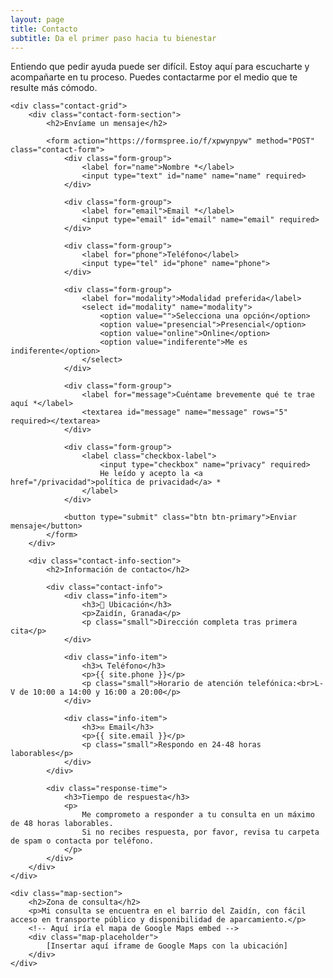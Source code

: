 ```yaml
---
layout: page
title: Contacto
subtitle: Da el primer paso hacia tu bienestar
---
```


<div class="contact-content">
    <div class="contact-intro">
        <p>
            Entiendo que pedir ayuda puede ser difícil. Estoy aquí para escucharte y acompañarte
            en tu proceso. Puedes contactarme por el medio que te resulte más cómodo.
        </p>
    </div>

    <div class="contact-grid">
        <div class="contact-form-section">
            <h2>Envíame un mensaje</h2>

            <form action="https://formspree.io/f/xpwynpyw" method="POST" class="contact-form">
                <div class="form-group">
                    <label for="name">Nombre *</label>
                    <input type="text" id="name" name="name" required>
                </div>

                <div class="form-group">
                    <label for="email">Email *</label>
                    <input type="email" id="email" name="email" required>
                </div>

                <div class="form-group">
                    <label for="phone">Teléfono</label>
                    <input type="tel" id="phone" name="phone">
                </div>

                <div class="form-group">
                    <label for="modality">Modalidad preferida</label>
                    <select id="modality" name="modality">
                        <option value="">Selecciona una opción</option>
                        <option value="presencial">Presencial</option>
                        <option value="online">Online</option>
                        <option value="indiferente">Me es indiferente</option>
                    </select>
                </div>

                <div class="form-group">
                    <label for="message">Cuéntame brevemente qué te trae aquí *</label>
                    <textarea id="message" name="message" rows="5" required></textarea>
                </div>

                <div class="form-group">
                    <label class="checkbox-label">
                        <input type="checkbox" name="privacy" required>
                        He leído y acepto la <a href="/privacidad">política de privacidad</a> *
                    </label>
                </div>

                <button type="submit" class="btn btn-primary">Enviar mensaje</button>
            </form>
        </div>

        <div class="contact-info-section">
            <h2>Información de contacto</h2>

            <div class="contact-info">
                <div class="info-item">
                    <h3>📍 Ubicación</h3>
                    <p>Zaidín, Granada</p>
                    <p class="small">Dirección completa tras primera cita</p>
                </div>

                <div class="info-item">
                    <h3>📞 Teléfono</h3>
                    <p>{{ site.phone }}</p>
                    <p class="small">Horario de atención telefónica:<br>L-V de 10:00 a 14:00 y 16:00 a 20:00</p>
                </div>

                <div class="info-item">
                    <h3>✉️ Email</h3>
                    <p>{{ site.email }}</p>
                    <p class="small">Respondo en 24-48 horas laborables</p>
                </div>
            </div>

            <div class="response-time">
                <h3>Tiempo de respuesta</h3>
                <p>
                    Me comprometo a responder a tu consulta en un máximo de 48 horas laborables.
                    Si no recibes respuesta, por favor, revisa tu carpeta de spam o contacta por teléfono.
                </p>
            </div>
        </div>
    </div>

    <div class="map-section">
        <h2>Zona de consulta</h2>
        <p>Mi consulta se encuentra en el barrio del Zaidín, con fácil acceso en transporte público y disponibilidad de aparcamiento.</p>
        <!-- Aquí iría el mapa de Google Maps embed -->
        <div class="map-placeholder">
            [Insertar aquí iframe de Google Maps con la ubicación]
        </div>
    </div>
</div>
